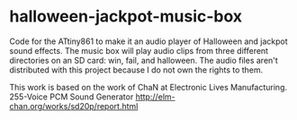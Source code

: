 # halloween-jackpot-music-box

Code for the ATtiny861 to make it an audio player of Halloween and jackpot sound effects.
The music box will play audio clips from three different directories on an SD card: win, fail, and halloween.
The audio files aren't distributed with this project because I do not own the rights to them.

This work is based on the work of ChaN at Electronic Lives Manufacturing.
255-Voice PCM Sound Generator
http://elm-chan.org/works/sd20p/report.html
